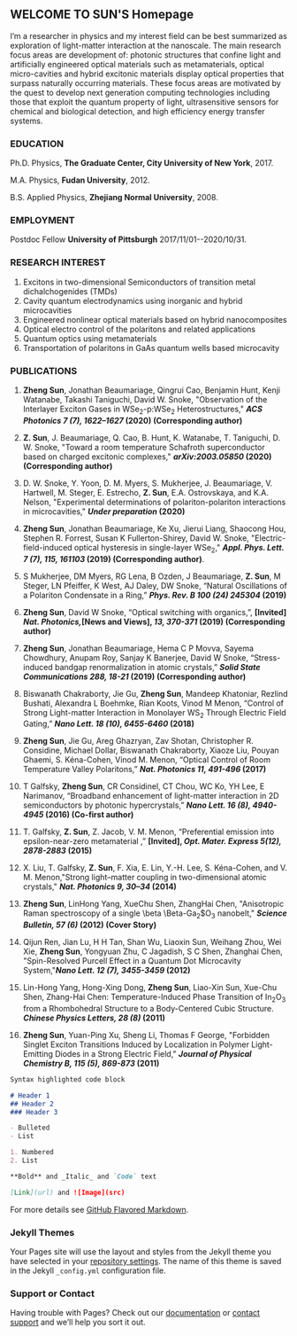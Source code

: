 ## WELCOME TO SUN'S Homepage

I’m a researcher in physics and my interest field can be best summarized as exploration of light-matter interaction at the nanoscale. The main research focus areas are development of: photonic structures that confine light and artificially engineered optical materials such as metamaterials, optical micro-cavities and hybrid excitonic materials display optical properties that surpass naturally occurring materials. These focus areas are motivated by the quest to develop next generation computing technologies including those that exploit the quantum property of light, ultrasensitive sensors for chemical and biological detection, and high efficiency energy transfer systems.

### EDUCATION

Ph.D. Physics, **The Graduate Center, City University of New York**, 2017.

M.A.  Physics, **Fudan University**, 2012.

B.S.  Applied Physics, **Zhejiang Normal University**, 2008.

### EMPLOYMENT

Postdoc Fellow **University of Pittsburgh** 2017/11/01--2020/10/31.

### RESEARCH INTEREST

1. Excitons in two-dimensional Semiconductors of transition metal dichalchogenides (TMDs)
2. Cavity quantum electrodynamics using inorganic and hybrid microcavities
3. Engineered nonlinear optical materials based on hybrid nanocomposites
4. Optical electro control of the polaritons and related applications
5. Quantum optics using metamaterials
6. Transportation of polaritons in GaAs quantum wells based microcavity

### PUBLICATIONS

1. **Zheng Sun**, Jonathan Beaumariage, Qingrui Cao, Benjamin Hunt, Kenji Watanabe, Takashi Taniguchi, David W. Snoke, "Observation of the Interlayer Exciton Gases in WSe<sub>2</sub>-p:WSe<sub>2</sub> Heterostructures," **_ACS Photonics 7 (7), 1622–1627_ (2020) (Corresponding author)**

2. **Z. Sun**, J. Beaumariage, Q. Cao, B. Hunt, K. Watanabe, T. Taniguchi, D. W. Snoke, "Toward a room temperature Schafroth superconductor based on charged excitonic complexes," **_arXiv:2003.05850_ (2020) (Corresponding author)**

3. D. W. Snoke, Y. Yoon, D. M. Myers, S. Mukherjee, J. Beaumariage, V. Hartwell, M. Steger, E. Estrecho, **Z. Sun**, E.A. Ostrovskaya, and K.A. Nelson, "Experimental determinations of polariton-polariton interactions in microcavities," **_Under preparation_ (2020)**

4. **Zheng Sun**, Jonathan Beaumariage, Ke Xu, Jierui Liang, Shaocong Hou, Stephen R. Forrest, Susan K Fullerton-Shirey, David W. Snoke, "Electric-field-induced optical hysteresis in single-layer WSe<sub>2</sub>,"  **_Appl. Phys. Lett. 7 (7), 115, 161103_ (2019) (Corresponding author)**.

5. S Mukherjee, DM Myers, RG Lena, B Ozden, J Beaumariage, **Z. Sun**, M Steger, LN Pfeiffer, K West, AJ Daley, DW Snoke, “Natural Oscillations of a Polariton Condensate in a Ring,” **_Phys. Rev. B 100 (24) 245304_ (2019)**

6. **Zheng Sun**, David W Snoke, “Optical switching with organics,”, **[Invited] _Nat. Photonics,_[News and Views], _13, 370-371_ (2019) (Corresponding author)**

7. **Zheng Sun**, Jonathan Beaumariage, Hema C P Movva, Sayema Chowdhury, Anupam Roy, Sanjay K Banerjee, David W Snoke, “Stress-induced bandgap renormalization in atomic crystals,” **_Solid State Communications 288, 18-21_ (2019) (Corresponding author)**

8. Biswanath Chakraborty, Jie Gu, **Zheng Sun**, Mandeep Khatoniar, Rezlind Bushati, Alexandra L Boehmke, Rian Koots, Vinod M Menon, “Control of Strong Light-matter Interaction in Monolayer WS<sub>2</sub> Through Electric Field Gating,” **_Nano Lett. 18 (10), 6455-6460_ (2018)**

9. **Zheng Sun**, Jie Gu, Areg Ghazryan, Zav Shotan, Christopher R. Considine, Michael Dollar, Biswanath Chakraborty, Xiaoze Liu, Pouyan Ghaemi, S. Kéna-Cohen, Vinod M. Menon, “Optical Control of Room Temperature Valley Polaritons,” **_Nat. Photonics 11, 491-496_ (2017)** 

10. T Galfsky, **Zheng Sun**, CR Considinel, CT Chou, WC Ko, YH Lee, E Narimanov, “Broadband enhancement of light-matter interaction in 2D semiconductors by photonic hypercrystals,” **_Nano Lett. 16 (8), 4940-4945_ (2016) (Co-first author)**  

11. T. Galfsky, **Z. Sun**, Z. Jacob, V. M. Menon, “Preferential emission into epsilon-near-zero metamaterial ,” **[Invited], _Opt. Mater. Express 5(12), 2878-2883_ (2015)** 

12. X. Liu, T. Galfsky, **Z. Sun**, F. Xia, E. Lin, Y.-H. Lee, S. Kéna-Cohen, and V. M. Menon,"Strong light–matter coupling in two-dimensional atomic crystals," **_Nat. Photonics 9, 30–34_ (2014)** 

13. **Zheng Sun**, LinHong Yang, XueChu Shen, ZhangHai Chen, "Anisotropic Raman spectroscopy of a single \beta   \Beta<tab>-Ga<sub>2</sub>$O<sub>3</sub> nanobelt," **_Science Bulletin, 57 (6)_ (2012) (Cover Story)**   

14. Qijun Ren, Jian Lu, H H Tan, Shan Wu, Liaoxin Sun, Weihang Zhou, Wei Xie, **Zheng Sun**, Yongyuan Zhu, C Jagadish, S C Shen, Zhanghai Chen, "Spin-Resolved Purcell Effect in a Quantum Dot Microcavity System,"**_Nano Lett. 12 (7), 3455-3459_ (2012)** 

15. Lin-Hong Yang, Hong-Xing Dong, **Zheng Sun**, Liao-Xin Sun, Xue-Chu Shen, Zhang-Hai Chen: Temperature-Induced Phase Transition of In<sub>2</sub>O<sub>3</sub> from a Rhombohedral Structure to a Body-Centered Cubic Structure. **_Chinese Physics Letters, 28 (8)_ (2011)**

16. **Zheng Sun**, Yuan-Ping Xu, Sheng Li, Thomas F George, "Forbidden Singlet Exciton Transitions Induced by Localization in Polymer Light-Emitting Diodes in a Strong Electric Field," **_Journal of Physical Chemistry B, 115 (5), 869-873_ (2011)**



```markdown
Syntax highlighted code block

# Header 1
## Header 2
### Header 3

- Bulleted
- List

1. Numbered
2. List

**Bold** and _Italic_ and `Code` text

[Link](url) and ![Image](src)
```

For more details see [GitHub Flavored Markdown](https://guides.github.com/features/mastering-markdown/).

### Jekyll Themes

Your Pages site will use the layout and styles from the Jekyll theme you have selected in your [repository settings](https://github.com/sunzheng85/SunLab2/settings). The name of this theme is saved in the Jekyll `_config.yml` configuration file.

### Support or Contact

Having trouble with Pages? Check out our [documentation](https://help.github.com/categories/github-pages-basics/) or [contact support](https://github.com/contact) and we’ll help you sort it out.
